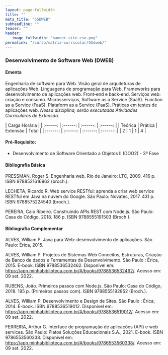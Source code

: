 ```yaml
---
layout: page-fullwidth
title: ""
meta_title: "55DWEB"
subheadline: ""
teaser: ""
header:
   image_fullwidth: "banner-site-eso.png"
permalink: "/curso/matriz-curricular/55dweb/"
---
```


### **Desenvolvimento de Software Web (DWEB)**

#### **Ementa**

Engenharia de software para Web. Visão geral de arquiteturas de aplicações Web. Linguagens de programação para Web. Frameworks para desenvolvimento de aplicações web. Front-end e back-end. Serviços web: criação e consumo. Microsserviços, Software as a Service (SaaS). Function as a Service (FaaS). Plataform as a Service (PaaS). Práticas em testes de aplicações web. *Nessa disciplina, serão executadas Atividades Curriculares de Extensão.*

| Carga Horária | 
| :------: | :------: | :------: | :------: |
| Teórica | Prática | Extensão | Total |
| :------: | :------: | :------: | :------: |
| 2 | 1 | 1 | 4 |

#### **Pré-Requisito:**

- Desenvolvimento de Software Orientado a Objetos II (DOO2) - 3ª Fase

#### **Bibliografia Básica**

PRESSMAN, Roger S. Engenharia web. Rio de Janeiro: LTC, 2009. 416 p. ISBN 9788521616962 (broch.). 

LECHETA, Ricardo R. Web service RESTful: aprenda a criar web service RESTful em Java na nuvem do Google. São Paulo: Novatec, 2017. 431 p. ISBN 9788575224540 (broch.). 

PEREIRA, Caio Ribeiro. Construindo APIs REST com Node.js. São Paulo: Casa do Código, 2018. 186 p. ISBN 9788555191503 (Broch.). 

#### **Bibliografia Complementar**

ALVES, William P. Java para Web: desenvolvimento de aplicações. São Paulo: Érica, 2015. 

ALVES, William P. Projetos de Sistemas Web Conceitos, Estruturas, Criação de Banco de dados e Ferramentas de Desenvolvimento. São Paulo : Érica, 2015. E-book. ISBN 9788536532462. Disponível em: https://app.minhabiblioteca.com.br/#/books/9788536532462/. Acesso em: 09 set. 2022. 

RUBENS, João. Primeiros passos com Node.js. São Paulo: Casa do Código, 2018. 195 p. (Primeiros passos com). ISBN 9788555192852 (Broch.). 

ALVES, William P. Desenvolvimento e Design de Sites. São Paulo : Érica, 2014. E-book. ISBN 9788536519012. Disponível em: https://app.minhabiblioteca.com.br/#/books/9788536519012/. Acesso em: 09 set. 2022. 

FERREIRA, Arthur G. Interface de programação de aplicações (API) e web services. São Paulo: Platos Soluções Educacionais S.A., 2021. E-book. ISBN 9786553560338. Disponível em: https://app.minhabiblioteca.com.br/#/books/9786553560338/. Acesso em: 09 set. 2022. 

